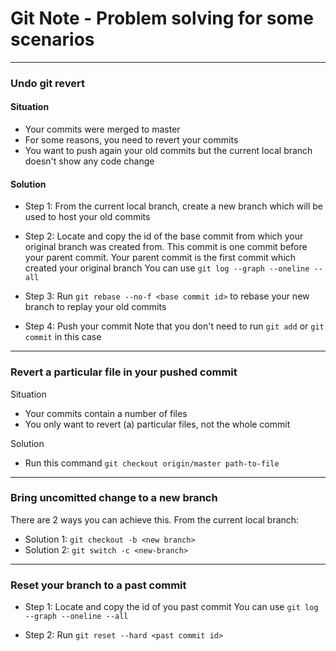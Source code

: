 # Git Note - Problem solving for some scenarios

---

### Undo git revert

#### Situation

- Your commits were merged to master
- For some reasons, you need to revert your commits
- You want to push again your old commits but the current local branch doesn't show any code change

#### Solution

- Step 1: From the current local branch, create a new branch which will be used to host your old commits

- Step 2: Locate and copy the id of the base commit from which your original branch was created from.
  This commit is one commit before your parent commit.
  Your parent commit is the first commit which created your original branch
  You can use `git log --graph --oneline --all`

- Step 3: Run `git rebase --no-f <base commit id>` to rebase your new branch to replay your old commits

- Step 4: Push your commit
  Note that you don't need to run `git add` or `git commit` in this case

---

### Revert a particular file in your pushed commit

Situation

- Your commits contain a number of files
- You only want to revert (a) particular files, not the whole commit

Solution

- Run this command `git checkout origin/master path-to-file`

---

### Bring uncomitted change to a new branch

There are 2 ways you can achieve this. From the current local branch:

- Solution 1: `git checkout -b <new branch>`
- Solution 2: `git switch -c <new-branch>`

---

### Reset your branch to a past commit

- Step 1: Locate and copy the id of you past commit
  You can use `git log --graph --oneline --all`

- Step 2: Run `git reset --hard <past commit id>`
